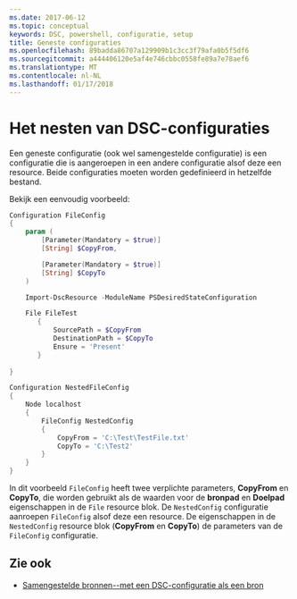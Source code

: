 ```yaml
---
ms.date: 2017-06-12
ms.topic: conceptual
keywords: DSC, powershell, configuratie, setup
title: Geneste configuraties
ms.openlocfilehash: 89badda86707a129909b1c3cc3f79afa0b5f5df6
ms.sourcegitcommit: a444406120e5af4e746cbbc0558fe89a7e78aef6
ms.translationtype: MT
ms.contentlocale: nl-NL
ms.lasthandoff: 01/17/2018
---
```

# <a name="nesting-dsc-configurations"></a>Het nesten van DSC-configuraties

Een geneste configuratie (ook wel samengestelde configuratie) is een configuratie die is aangeroepen in een andere configuratie alsof deze een resource.
Beide configuraties moeten worden gedefinieerd in hetzelfde bestand.

Bekijk een eenvoudig voorbeeld:

```powershell
Configuration FileConfig 
{
    param (
        [Parameter(Mandatory = $true)]
        [String] $CopyFrom,

        [Parameter(Mandatory = $true)]
        [String] $CopyTo
    )

    Import-DscResource -ModuleName PSDesiredStateConfiguration

    File FileTest
       {
           SourcePath = $CopyFrom
           DestinationPath = $CopyTo
           Ensure = 'Present'
       }
    
}

Configuration NestedFileConfig
{
    Node localhost
    {
        FileConfig NestedConfig
        {
            CopyFrom = 'C:\Test\TestFile.txt'
            CopyTo = 'C:\Test2'
        }
    }
}
```

In dit voorbeeld `FileConfig` heeft twee verplichte parameters, **CopyFrom** en **CopyTo**, die worden gebruikt als de waarden voor de **bronpad** en  **Doelpad** eigenschappen in de `File` resource blok. De `NestedConfig` configuratie aanroepen `FileConfig` alsof deze een resource.
De eigenschappen in de `NestedConfig` resource blok (**CopyFrom** en **CopyTo**) de parameters van de `FileConfig` configuratie.

## <a name="see-also"></a>Zie ook

- [Samengestelde bronnen--met een DSC-configuratie als een bron](authoringResourceComposite.md)

